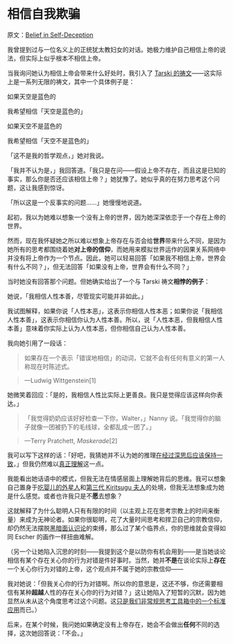 # 相信自我欺骗

原文：[Belief in Self-Deception](https://www.readthesequences.com/Belief-In-Self-Deception)

我曾提到过与一位名义上的正统犹太教妇女的对话。她极力维护自己相信上帝的说法，但实际上似乎根本不相信上帝。

当我询问她认为相信上帝会带来什么好处时，我引入了 [Tarski 的祷文](https://www.readthesequences.com/The-Meditation-On-Curiosity)——这实际上是一系列无限的祷文，其中一个具体例子是：

如果天空是蓝色的

我希望相信「天空是蓝色的」

如果天空不是蓝色的

我希望相信「天空不是蓝色的」

「这不是我的哲学观点，」她对我说。

「我并不认为是，」我回答道。「我只是在问——假设上帝不存在，而且这是已知的事实，那么你是否还应该相信上帝？」她犹豫了。她似乎真的在努力思考这个问题，这让我感到惊讶。

「所以这是一个反事实的问题……」她慢慢地说道。

起初，我以为她难以想象一个没有上帝的世界，因为她深深依恋于一个存在上帝的世界。

然而，现在我怀疑她之所以难以想象上帝存在与否会给**世界**带来什么不同，是因为她所有的思考都围绕着她**对上帝的信仰**，而她用来模拟世界运作的因果关系网络中并没有将上帝作为一个节点。因此，她可以轻易回答「如果我不相信上帝，世界会有什么不同？」，但无法回答「如果没有上帝，世界会有什么不同？」

当时她没有回答那个问题。但她确实给出了一个与 Tarski 祷文**相悖的例子**：

她说，「我相信人性本善，尽管现实可能并非如此。」

我试图解释，如果你说「人性本恶」，这表示你相信人性本恶；如果你说「我相信人性本善」，这表示你相信你认为人性本善。所以，说「人性本恶，但我相信人性本善」意味着你实际上认为人性本恶，但你相信自己认为人性本善。

我向她引用了一段话：

> 如果存在一个表示「错误地相信」的动词，它就不会有任何有意义的第一人称现在时陈述式。

>

> —Ludwig Wittgenstein[1]

她微笑着回应：「是的，我相信人性比实际上更善良。我只是觉得应该这样向你表达。」

> 「我觉得奶奶应该好好检查一下你，Walter，」Nanny 说。「我觉得你的脑子就像一团被扔下的毛线球，全都乱成一团了。」

>

> —Terry Pratchett, *Maskerade*[2]

我可以写下这样的话：「好吧，我猜她并不认为她的推理[在经过深思后应该保持一致](https://www.readthesequences.com/The-Lens-That-Sees-Its-Own-Flaws)，」但我仍然难以[真正理解](https://www.readthesequences.com/Think-Like-Reality)这一点。

我能看出她话语中的模式，但我无法在情感层面上理解她背后的思维。我可以想象自己置身于[吃婴儿的外星人](https://www.greaterwrong.com/lw/y5/the_babyeating_aliens_18/)和[第三代 Kiritsugu 夫人](https://www.greaterwrong.com/lw/y7/the_super_happy_people_38/)的处境，但我无法想象成为她是什么感觉。或者也许我只是不**愿**去想象？

这就解释了为什么聪明人只有有限的时间（以主观上花在思考宗教上的时间来衡量）来成为无神论者。如果你很聪明，花了大量时间思考和捍卫自己的宗教信仰，却仍然无法摆脱[黑暗面认识论](https://www.readthesequences.com/Dark-Side-Epistemology)的束缚，那么过了某个临界点，你的思维就会变得如同 Escher 的画作一样扭曲难解。

（另一个让她陷入沉思的时刻——我提到这个是以防你有机会用到——是当她谈论相信有某个存在关心你的行为对错是件好事时。当然，她并**不是**在谈论实际上**存在**一个关心你行为对错的上帝，这个观点并不属于她的宗教信仰——

我对她说：「但我关心你的行为对错啊。所以你的意思是，这还不够，你还需要相信有某种**超越**人性的存在关心你的行为对错？」这让她陷入了短暂的沉默，因为她显然从未从这个角度思考过这个问题。这[只是我们非常规思考工具箱中的一个标准应用](https://www.readthesequences.com/How-To-Seem-And-Be-Deep)而已。）

后来，在某个时候，我问她如果确定没有上帝存在，她会不会做出**任何**不同的选择，这次她回答说：「不会。」